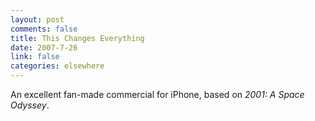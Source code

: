 ```yaml
--- 
layout: post
comments: false
title: This Changes Everything
date: 2007-7-26
link: false
categories: elsewhere
---
```

An excellent fan-made commercial for iPhone, based on <i>2001: A Space Odyssey</i>.

<object type="application/x-shockwave-flash" style="width:425px; height:350px;" data="http://www.youtube.com/v/0FFkvhoEfX8"><param name="movie" value="http://www.youtube.com/v/0FFkvhoEfX8" /></object>


